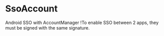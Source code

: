 # SsoAccount
Android SSO with AccountManager
!To enable SSO between 2 apps, they must be signed with the same signature.
